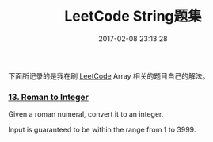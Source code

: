 ﻿---
title: LeetCode String题集
date: 2017-02-08 23:13:28
categories: coding
tags:
  - LeetCode
  - String
  - Java
  - JavaScript
---

下面所记录的是我在刷 [LeetCode](https://leetcode.com) Array 相关的题目自己的解法。

### [13. Roman to Integer](https://leetcode.com/problems/roman-to-integer/)

Given a roman numeral, convert it to an integer.

Input is guaranteed to be within the range from 1 to 3999.

